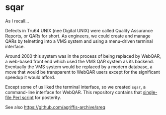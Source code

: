 sqar
====

As I recall...

Defects in Tru64 UNIX (nee Digital UNIX) were called Quality Assurance Reports,
or QARs for short. As engineers, we could create and manage QARs by telnetting
into a VMS system and using a menu-driven terminal interface.

Around 2000 this system was in the process of being replaced by WebQAR, a
web-based front end which used the VMS QAR system as its backend. Eventually the
VMS system would be replaced by a modern database, a move that would be
transparent to WebQAR users except for the significant speedup it would afford.

Except some of us liked the terminal interface, so we created `sqar`, a
command-line interface for WebQAR. This repository contains that 
[single-file Perl script](./sqar) for posterity.

See also https://github.com/agriffis-archive/sreq
